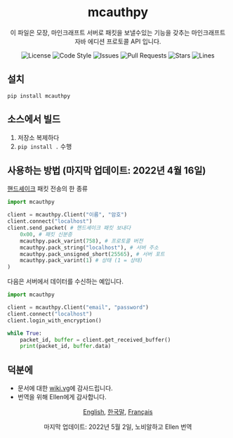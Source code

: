 <div align="center">
    <h1>mcauthpy</h1>
    <p>이 파일은 모장, 마인크래프트 서버로 패킷을 보낼수있는 기능을 갖추는 마인크래프트 자바 에디션 프로토콜 API 입니다.</p>
    <img src="https://img.shields.io/github/license/novialriptide/mcauthpy" alt="License">
    <img src="https://img.shields.io/badge/code%20style-black-000000.svg" alt="Code Style">
    <img src="https://img.shields.io/github/issues/novialriptide/mcauthpy" alt="Issues">
    <img src="https://img.shields.io/github/issues-pr/novialriptide/mcauthpy" alt="Pull Requests">
    <img src="https://img.shields.io/github/stars/novialriptide/mcauthpy" alt="Stars">
    <img src="https://img.shields.io/tokei/lines/github/novialriptide/mcauthpy" alt="Lines">
</div>

## 설치
```
pip install mcauthpy
```

## 소스에서 빌드
1. 저장소 복제하다
2. `pip install .` 수행

## 사용하는 방법 (마지막 업데이트: 2022년 4월 16일)
[핸드셰이크](https://wiki.vg/Protocol#Handshake) 패킷 전송의 한 종류
```python
import mcauthpy

client = mcauthpy.Client("이름", "암호")
client.connect("localhost")
client.send_packet( # 핸드셰이크 패킷 보내다
    0x00, # 패킷 신분증
    mcauthpy.pack_varint(758), # 프로토콜 버전
    mcauthpy.pack_string("localhost"), # 서버 주소
    mcauthpy.pack_unsigned_short(25565), # 서버 포트
    mcauthpy.pack_varint(1) # 상태 (1 = 상태)
)
```
다음은 서버에서 데이터를 수신하는 예입니다.
```python
import mcauthpy

client = mcauthpy.Client("email", "password")
client.connect("localhost")
client.login_with_encryption()

while True:
    packet_id, buffer = client.get_received_buffer()
    print(packet_id, buffer.data)
```

## 덕분에
 - 문서에 대한 [wiki.vg](https://wiki.vg/)에 감사드립니다.
 - 번역을 위해 Ellen에게 감사합니다.

<div align="center">
    <p>
        <a href="https://github.com/novialriptide/mcauthpy#readme">English</a>,
        <a href="https://github.com/novialriptide/mcauthpy/blob/main/.github/README.ko.md">한국말</a>,
        <a href="https://github.com/novialriptide/mcauthpy/blob/main/.github/README.fr.md">Français</a>
    </p>
    <p>마지막 업데이트: 2022년 5월 2일, 노비알하고 Ellen 번역</p>
</div>